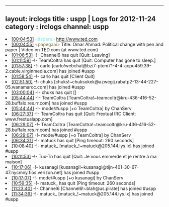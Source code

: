 
---
layout: irclogs
title : uspp | Logs for 2012-11-24
category : irclogs
channel: uspp
---
<li class="logitem"><a href="#00:04:53" name="00:04:53" class="time">[00:04:53]</a> <span class="person" style="color:#7deee6">&lt;itspara&gt;</span> <a href="http://www.ted.com/talks/omar_ahmad_political_change_with_pen_and_paper.html" target="_blank">http://www.ted.com</a> </li>
<li class="logitem"><a href="#00:04:55" name="00:04:55" class="time">[00:04:55]</a> <span class="person" style="color:#817e41">&lt;papegaai&gt;</span> Title: Omar Ahmad: Political change with pen and paper | Video on TED.com (at www.ted.com) </li>
<li class="logitem"><a href="#01:06:53" name="01:06:53" class="time">[01:06:53]</a> -!- <span class="quit">Channel6</span> has quit [Quit: Leaving] </li>
<li class="logitem"><a href="#01:11:59" name="01:11:59" class="time">[01:11:59]</a> -!- <span class="quit">TeamColtra</span> has quit [Quit: Computer has gone to sleep.] </li>
<li class="logitem"><a href="#01:57:38" name="01:57:38" class="time">[01:57:38]</a> -!- <span class="join">carlo</span> [carlo!webchat@bzi7-ptem71-4-4-acpu459.39-2.cable.virginmedia.com] has joined #uspp </li>
<li class="logitem"><a href="#01:58:54" name="01:58:54" class="time">[01:58:54]</a> -!- <span class="quit">carlo</span> has quit [Client Quit] </li>
<li class="logitem"><a href="#02:51:50" name="02:51:50" class="time">[02:51:50]</a> -!- <span class="join">chuks</span> [chuks!~chuksokek@azwegij.rabatp2-13-44-227-05.wanamaroc.com] has joined #uspp </li>
<li class="logitem"><a href="#03:00:04" name="03:00:04" class="time">[03:00:04]</a> -!- <span class="quit">chuks</span> has quit [] </li>
<li class="logitem"><a href="#05:44:44" name="05:44:44" class="time">[05:44:44]</a> -!- <span class="join">TeamColtra</span> [TeamColtra!~teamcoltr@kru-436-416-52-28.buffalo.res.rr.com] has joined #uspp </li>
<li class="logitem"><a href="#05:44:44" name="05:44:44" class="time">[05:44:44]</a> -!- mode/<span class="mode">#uspp</span> [+o TeamColtra] by ChanServ </li>
<li class="logitem"><a href="#06:27:37" name="06:27:37" class="time">[06:27:37]</a> -!- <span class="quit">TeamColtra</span> has quit [Quit: Frextual IRC Client: www.frextualapp.com] </li>
<li class="logitem"><a href="#06:29:07" name="06:29:07" class="time">[06:29:07]</a> -!- <span class="join">TeamColtra</span> [TeamColtra!~teamcoltr@kru-436-416-52-28.buffalo.res.rr.com] has joined #uspp </li>
<li class="logitem"><a href="#06:29:07" name="06:29:07" class="time">[06:29:07]</a> -!- mode/<span class="mode">#uspp</span> [+o TeamColtra] by ChanServ </li>
<li class="logitem"><a href="#06:34:31" name="06:34:31" class="time">[06:34:31]</a> -!- <span class="quit">matuck</span> has quit [Ping timeout: 260 seconds] </li>
<li class="logitem"><a href="#10:08:40" name="10:08:40" class="time">[10:08:40]</a> -!- <span class="join">matuck_</span> [matuck_!~matuck@205.144.iys.ix] has joined #uspp </li>
<li class="logitem"><a href="#10:11:53" name="10:11:53" class="time">[10:11:53]</a> -!- <span class="quit">Tux-Tn</span> has quit [Quit: Je vous emmerde et je rentre à ma maison] </li>
<li class="logitem"><a href="#10:17:06" name="10:17:06" class="time">[10:17:06]</a> -!- <span class="join">kusanagi</span> [kusanagi!~kusanagi@tijn-401-30-67-47.nycmny.fios.verizon.net] has joined #uspp </li>
<li class="logitem"><a href="#10:17:07" name="10:17:07" class="time">[10:17:07]</a> -!- mode/<span class="mode">#uspp</span> [+o kusanagi] by ChanServ </li>
<li class="logitem"><a href="#10:59:35" name="10:59:35" class="time">[10:59:35]</a> -!- <span class="quit">matuck_</span> has quit [Ping timeout: 260 seconds] </li>
<li class="logitem"><a href="#11:23:40" name="11:23:40" class="time">[11:23:40]</a> -!- <span class="join">Channel6</span> [Channel6!~blah@us.pirate] has joined #uspp </li>
<li class="logitem"><a href="#11:34:39" name="11:34:39" class="time">[11:34:39]</a> -!- <span class="join">matuck_</span> [matuck_!~matuck@205.144.iys.ix] has joined #uspp </li>


